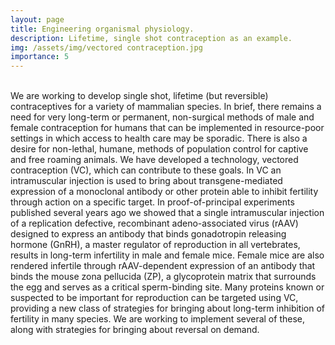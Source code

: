```yaml
---
layout: page
title: Engineering organismal physiology.
description: Lifetime, single shot contraception as an example.
img: /assets/img/vectored contraception.jpg
importance: 5
---
```


<div class="figure">
    <img src="{{ site.baseurl }}/assets/img/vectored contraception.jpg" title="" class="img-fluid"/>
</div>
<br>
We are working to develop single shot, lifetime (but reversible) contraceptives for a variety of mammalian species. In brief, there remains a need for very long-term or permanent, non-surgical methods of male and female contraception for humans that can be implemented in resource-poor settings in which access to health care may be sporadic. There is also a desire for non-lethal, humane, methods of population control for captive and free roaming animals. We have developed a technology, vectored contraception (VC), which can contribute to these goals. In VC an intramuscular injection is used to bring about transgene-mediated expression of a monoclonal antibody or other protein able to inhibit fertility through action on a specific target. In proof-of-principal experiments published several years ago we showed that a single intramuscular injection of a replication defective, recombinant adeno-associated virus (rAAV) designed to express an antibody that binds gonadotropin releasing hormone (GnRH), a master regulator of reproduction in all vertebrates, results in long-term infertility in male and female mice. Female mice are also rendered infertile through rAAV-dependent expression of an antibody that binds the mouse zona pellucida (ZP), a glycoprotein matrix that surrounds the egg and serves as a critical sperm-binding site. Many proteins known or suspected to be important for reproduction can be targeted using VC, providing a new class of strategies for bringing about long-term inhibition of fertility in many species. We are working to implement several of these, along with strategies for bringing about reversal on demand.
